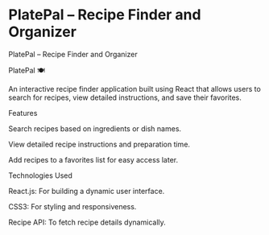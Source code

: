 <h1>
PlatePal – Recipe Finder and Organizer
</h1>

PlatePal – Recipe Finder and Organizer

PlatePal 🍽️

An interactive recipe finder application built using React that allows users to search for recipes, view detailed instructions, and save their favorites.


Features

Search recipes based on ingredients or dish names.

View detailed recipe instructions and preparation time.

Add recipes to a favorites list for easy access later.


Technologies Used

React.js: For building a dynamic user interface.

CSS3: For styling and responsiveness.

Recipe API: To fetch recipe details dynamically. 
